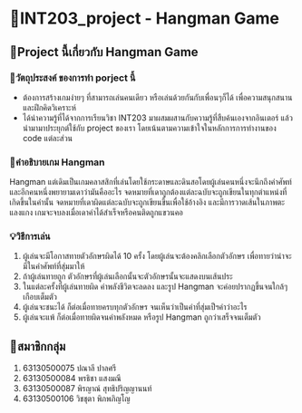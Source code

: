 # 🎯INT203_project - Hangman Game

## 🎎Project นี้เกี่ยวกับ Hangman Game

### 📌วัตถุประสงค์ ของการทำ porject นี้
- ต้องการสร้างเกมง่ายๆ ที่สามารถเล่นคนเดียว หรือเล่นด้วยกันกับเพื่อนๆก็ได้ เพื่อความสนุกสนาน และฝึกคิดวิเคราะห์
- ได้นำความรู้ที่ได้จากการเรียนวิชา INT203 มาผสมผสานกับความรู้ที่สืบค้นเองจากอินเตอร์ แล้วนำมามาประยุกต์ใช้กับ project ของเรา โดยเน้นตามความเข้าใจในหลักการการทำงานของ code แต่ละส่วน

### 📖คำอธิบายเกม Hangman 
Hangman แต่เดิมเป็นเกมคลาสสิกที่เล่นโดยใช้กระดาษและดินสอโดยผู้เล่นคนหนึ่งจะนึกถึงคำศัพท์และอีกคนหนึ่งพยายามเดาว่ามันคืออะไร จดหมายที่เดาถูกต้องแต่ละฉบับจะถูกเขียนในทุกตำแหน่งที่เกิดขึ้นในคำนั้น จดหมายที่เดาผิดแต่ละฉบับจะถูกเขียนขึ้นเพื่อใช้อ้างอิง และมีการวาดเส้นในภาพตะแลงแกง เกมจะจบลงเมื่อเดาคำได้สำเร็จหรือคนติดถูกแขวนคอ

### 💡วิธีการเล่น
1. ผู้เล่นจะมีโอกาสทายตัวอักษรผิดได้ 10 ครั้ง โดยผู้เล่นจะต้องคลิกเลือกตัวอักษร เพื่อทายว่าน่าจะมีในคำศัพท์ที่สุ่มมาให้
2. ถ้าผู้เล่นทายถูก ตัวอักษรที่ผู้เล่นเลือกนั้นจะตัวอักษรนั้นจะแสดงบนเส้นประ 
3. ในแต่ละครั้งที่ผู้เล่นทายผิด ค่าพลังชีวิตจะลดลง และรูป Hangman จะค่อยปรากฏขึ้นจนใกล้ๆเกือบเต็มตัว
4. ผู้เล่นจะชนะได้ ก็ต่อเมื่อทายครบทุกตัวอักษร จนเห็นว่าเป็นคำที่สุ่มเป็ฯคำว่าอะไร
5. ผู้เล่นจะแพ้ ก็ต่อเมื่อทายผิดจนค่าพลังหมด หรือรูป  Hangman ถูกว่าเสร็จจนเต็มตัว

## 📎สมาชิกกลุ่ม
1. 63130500075 ปณาลี ปาลศรี
2. 63130500084 พรธิชา แสงมณี
3. 63130500087 พิรญาณ์ สุทธิปริญญานนท์
4. 63130500106 วิชชุตา พิภพภิญโญ
